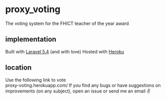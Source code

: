 # proxy_voting
The voting system for the FHICT teacher of the year award
## implementation
Built with [Laravel 5.4](https://laravel.com/) (and with love)
Hosted with [Heroku](https://www.heroku.com/)
## location  
Use the following link to vote  
proxy-voting.herokuapp.com/
If you find any bugs or have suggestions on improvements (on any subject), open an issue or send me an email :v:  